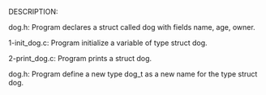 DESCRIPTION:

dog.h: Program declares a struct called dog with fields name, age, owner.

1-init_dog.c: Program initialize a variable of type struct dog.

2-print_dog.c: Program prints a struct dog.

dog.h: Program define a new type dog_t as a new name for the type struct dog.

